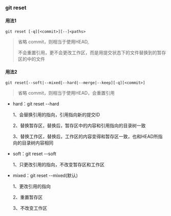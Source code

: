 ### git reset



#### 用法1

```shell
git reset [-q][<commit>][--]<paths>
```

>省略 commit，则相当于使用HEAD,
>
>不会重置引用，更不会更改工作区，而是用提交状态<commit>下的文件<paths>替换到的暂存区的中的文件

#### 用法2

```shell
git reset[--soft|--mixed|--hard|--merge|--keep][-q][<commit>]
```

> 省略 commit，则相当于使用HEAD，会重置引用

* hard：git reset --hard <commit>

  1、会替换引用的指向，引用指向新的提交ID

  2、替换暂存区，替换后，暂存区中的内容和引用指向的目录树一致

  3、替换工作区，替换后，工作区的内容变得和暂存区一致，也和HEAD所指向的目录树内容相同

* soft：git reset --soft <commit>

  1、只更改引用的指向，不改变暂存区和工作区

* mixed：git reset --mixed(默认)

  1、更改引用的指向

  2、重置暂存区

  3、不改变工作区
